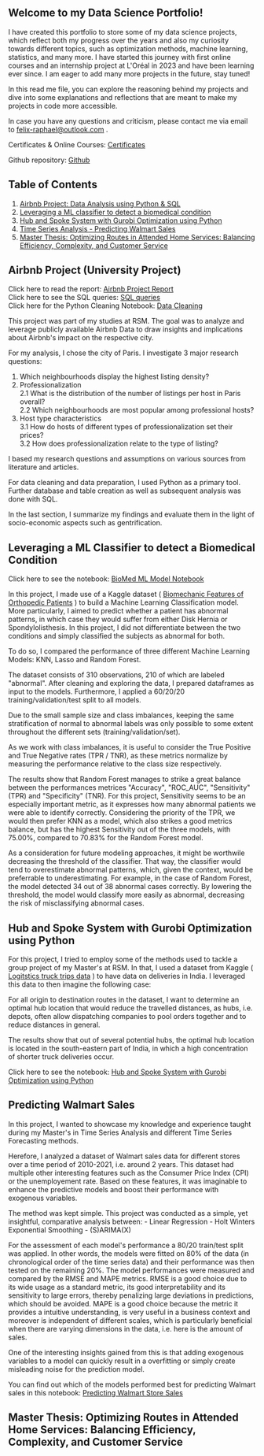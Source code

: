 ## Welcome to my Data Science Portfolio!

I have created this portfolio to store some of my data science projects, which reflect both my progress over the years and also my curiosity towards different topics, such as optimization methods, machine learning, statistics, and many more. I have started this journey with first online courses and an internship project at L'Oréal in 2023 and have been learning ever since. I am eager to add many more projects in the future, stay tuned!

In this read me file, you can explore the reasoning behind my projects and dive into some explanations and reflections that are meant to make my projects in code more accessible.

In case you have any questions and criticism, please contact me via email to felix-raphael@outlook.com .

Certificates & Online Courses: [Certificates](html_files/index.html)

Github repository: [Github](https://github.com/FelixRaph/Data-Science-Portfolio)

## Table of Contents

1. [Airbnb Project: Data Analysis using Python & SQL](#airbnb-project-data-analysis-using-python-sql)
2. [Leveraging a ML classifier to detect a biomedical condition](#leveraging-a-ml-classifier-to-detect-a-biomedical-condition)
3. [Hub and Spoke System with Gurobi Optimization using Python](#hub-and-spoke-system-with-gurobi-optimization-using-python)
4. [Time Series Analysis - Predicting Walmart Sales](#time-series-analysis-predicting-walmart-sales)
5. [Master Thesis: Optimizing Routes in Attended Home Services: Balancing Efficiency, Complexity, and Customer Service](#master-thesis-optimizing-routes-in-attended-home-services-balancing-efficiency-complexity-and-customer-service)



## Airbnb Project (University Project)

Click here to read the report: [Airbnb Project Report](Airbnb%20Project/Project%20Report.pdf) \
Click here to see the SQL queries: [SQL queries](Airbnb%20Project/SQL%20queries.txt) \
Click here for the Python Cleaning Notebook: [Data Cleaning](Airbnb%20Project/Data%20Cleaning.ipynb) 

This project was part of my studies at RSM. The goal was to analyze and leverage publicly available Airbnb Data to draw insights and implications about Airbnb's impact on the respective city. 

For my analysis, I chose the city of Paris. I investigate 3 major research questions:

1. Which neighbourhoods display the highest listing density?
2. Professionalization \
         2.1 What is the distribution of the number of listings per host in Paris overall? \
         2.2 Which neighbourhoods are most popular among professional hosts? 
3. Host type characteristics \
         3.1 How do hosts of different types of professionalization set their prices? \
         3.2 How does professionalization relate to the type of listing? 

I based my research questions and assumptions on various sources from literature and articles. 

For data cleaning and data preparation, I used Python as a primary tool. Further database and table creation as well as subsequent analysis was done with SQL.

In the last section, I summarize my findings and evaluate them in the light of socio-economic aspects such as gentrification.

## Leveraging a ML Classifier to detect a Biomedical Condition

Click here to see the notebook:
[BioMed ML Model Notebook](html_files/BioMed_Case_ML_Model_hmtlfile.html)

In this project, I made use of a Kaggle dataset ( [Biomechanic Features of Orthopedic Patients](https://www.kaggle.com/datasets/uciml/biomechanical-features-of-orthopedic-patients) ) to build a Machine Learning Classification model. More particularly, I aimed to predict whether a patient has abnormal patterns, in which case they would suffer from either Disk Hernia or Spondylolisthesis. In this project, I did not differentiate between the two conditions and simply classified the subjects as abnormal for both.

To do so, I compared the performance of three different Machine Learning Models: KNN, Lasso and Random Forest.

The dataset consists of 310 observations, 210 of which are labeled "abnormal". After cleaning and exploring the data, I prepared dataframes as input to the models. Furthermore, I applied a 60/20/20 training/validation/test split to all models.

Due to the small sample size and class imbalances, keeping the same stratification of normal to abnormal labels was only possible to some extent throughout the different sets (training/validation/set).

As we work with class imbalances, it is useful to consider the True Positive and True Negative rates (TPR / TNR), as these metrics normalize by measuring the performance relative to the class size respectively.

The results show that Random Forest manages to strike a great balance between the performances metrices "Accuracy", "ROC_AUC", "Sensitivity" (TPR) and "Specificity" (TNR). For this project, Sensitivity seems to be an especially important metric, as it expresses how many abnormal patients we were able to identify correctly. Considering the priority of the TPR, we would then prefer KNN as a model, which also strikes a good metrics balance, but has the highest Sensitivity out of the three models, with 75.00%, compared to 70.83% for the Random Forest model.

As a consideration for future modeling approaches, it might be worthwile decreasing the threshold of the classifier. That way, the classifier would tend to overestimate abnormal patterns, which, given the context, would be preferrable to underestimating. For example, in the case of Random Forest, the model detected 34 out of 38 abnormal cases correctly. By lowering the threshold, the model would classify more easily as abnormal, decreasing the risk of misclassifying abnormal cases.


## Hub and Spoke System with Gurobi Optimization using Python

For this project, I tried to employ some of the methods used to tackle a group project of my Master's at RSM. In that, I used a dataset from Kaggle ( [Logitstics truck trips data](https://www.kaggle.com/datasets/ramakrishnanthiyagu/delivery-truck-trips-data) ) to have data on deliveries in India. I leveraged this data to then imagine the following case:

For all origin to destination routes in the dataset, I want to determine an optimal hub location that would reduce the travelled distances, as hubs, i.e. depots, often allow dispatching companies to pool orders together and to reduce distances in general. 

The results show that out of several potential hubs, the optimal hub location is located in the south-eastern part of India, in which a high concentration of shorter truck deliveries occur.

Click here to see the notebook:
[Hub and Spoke System with Gurobi Optimization using Python](html_files/Gurobi_Optimization_Model.html)


## Predicting Walmart Sales

In this project, I wanted to showcase my knowledge and experience taught during my Master's in Time Series Analysis and different Time Series Forecasting methods. 

Herefore, I analyzed a dataset of Walmart sales data for different stores over a time period of 2010-2021, i.e. around 2 years. This dataset had multiple other interesting features such as the Consumer Price Index (CPI) or the unemployement rate. Based on these features, it was imaginable to enhance the predictive models and boost their performance with exogenous variables.

The method was kept simple. This project was conducted as a simple, yet insightful, comparative analysis between:
         - Linear Regression
         - Holt Winters Exponential Smoothing
         - (S)ARIMA(X)

For the assessment of each model's performance a 80/20 train/test split was applied. In other words, the models were fitted on 80% of the data (in chronological order of the time series data) and their performance was then tested on the remaining 20%. The model performances were measured and compared by the RMSE and MAPE metrics. RMSE is a good choice due to its wide usage as a standard metric, its good interpretability and its sensitivity to large errors, thereby penalizing large deviations in predictions, which should be avoided. MAPE is a good choice because the metric it provides a intuitive understanding, is very useful in a business context and moreover is independent of different scales, which is particularly beneficial when there are varying dimensions in the data, i.e. here is the amount of sales.

One of the interesting insights gained from this is that adding exogenous variables to a model can quickly result in a overfitting or simply create misleading noise for the prediction model. 

You can find out which of the models performed best for predicting Walmart sales in this notebook:
[Predicting Walmart Store Sales](html_files/Time_Series_Forecasting.html)


## Master Thesis: Optimizing Routes in Attended Home Services: Balancing Efficiency, Complexity, and Customer Service





